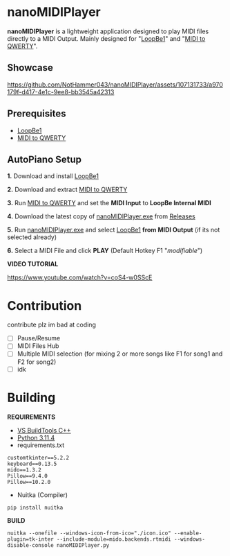 # nanoMIDIPlayer

**nanoMIDIPlayer** is a lightweight application designed to play MIDI files directly to a MIDI Output. Mainly designed for "[LoopBe1](https://nerds.de/data/setuploopbe1.exe)" and "[MIDI to QWERTY](https://github.com/ArijanJ/miditoqwerty/releases/)".

## Showcase

https://github.com/NotHammer043/nanoMIDIPlayer/assets/107131733/a970179f-d417-4e1c-9ee8-bb3545a42313

## Prerequisites

- [LoopBe1](https://nerds.de/data/setuploopbe1.exe)
- [MIDI to QWERTY](https://github.com/ArijanJ/miditoqwerty/releases/)

## AutoPiano Setup

**1.** Download and install [LoopBe1](https://nerds.de/data/setuploopbe1.exe)

**2.** Download and extract [MIDI to QWERTY](https://github.com/ArijanJ/miditoqwerty/releases/)

**3.** Run [MIDI to QWERTY](https://github.com/ArijanJ/miditoqwerty/releases/) and set the **MIDI Input** to **LoopBe Internal MIDI**

**4.** Download the latest copy of [nanoMIDIPlayer.exe](https://github.com/NotHammer043/nanoMIDIPlayer/releases) from [Releases](https://github.com/NotHammer043/nanoMIDIPlayer/releases)

**5.** Run [nanoMIDIPlayer.exe](https://github.com/NotHammer043/nanoMIDIPlayer/releases) and select [LoopBe1](https://nerds.de/data/setuploopbe1.exe) **from MIDI Output** (if its not selected already)

**6.** Select a MIDI File and click **PLAY** (Default Hotkey F1 "*modifiable*")

**VIDEO TUTORIAL**

https://www.youtube.com/watch?v=coS4-w0SScE

# Contribution

contribute plz im bad at coding

- [ ]  Pause/Resume
- [ ]  MIDI Files Hub
- [ ]  Multiple MIDI selection (for mixing 2 or more songs like F1 for song1 and F2 for song2)
- [ ]  idk

# Building
**REQUIREMENTS**

* [VS BuildTools C++](https://visualstudio.microsoft.com/visual-cpp-build-tools/)
* [Python 3.11.4](https://www.python.org/ftp/python/3.11.4/python-3.11.4-amd64.exe)
* requirements.txt
```
customtkinter==5.2.2
keyboard==0.13.5
mido==1.3.2
Pillow==9.4.0
Pillow==10.2.0
```
* Nuitka (Compiler)
```
pip install nuitka
```

**BUILD**
```
nuitka --onefile --windows-icon-from-ico="./icon.ico" --enable-plugin=tk-inter --include-module=mido.backends.rtmidi --windows-disable-console nanoMIDIPlayer.py
```
